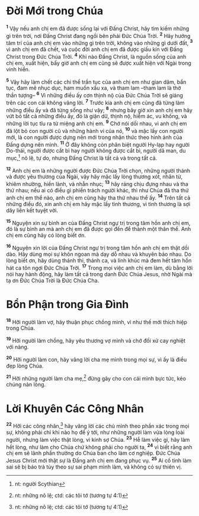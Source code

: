 

# Đời Mới trong Chúa
<sup><b>1</b></sup> Vậy nếu anh chị em đã được sống lại với Đấng Christ, hãy tìm kiếm những gì trên trời, nơi Đấng Christ đang ngồi bên phải Đức Chúa Trời. <sup><b>2</b></sup> Hãy hướng tâm trí của anh chị em vào những gì trên trời, không vào những gì dưới đất, <sup><b>3</b></sup> vì anh chị em đã chết, và cuộc đời anh chị em đã được giấu kín với Đấng Christ trong Đức Chúa Trời. <sup><b>4</b></sup> Khi nào Đấng Christ, là nguồn sống của anh chị em, xuất hiện, bấy giờ anh chị em cũng sẽ được xuất hiện với Ngài trong vinh hiển.

<sup><b>5</b></sup> Vậy hãy làm chết các chi thể trần tục của anh chị em như gian dâm, bẩn tục, đam mê nhục dục, ham muốn xấu xa, và tham lam –tham lam là thờ thần tượng– <sup><b>6</b></sup> Vì những điều ấy cơn thịnh nộ của Đức Chúa Trời sẽ giáng trên các con cái không vâng lời. <sup><b>7</b></sup> Trước kia anh chị em cũng đã từng làm những điều ấy và đã từng sống như vậy; <sup><b>8</b></sup> nhưng bây giờ xin anh chị em hãy vứt bỏ tất cả những điều ấy, đó là giận dữ, thịnh nộ, hiểm ác, vu khống, và những lời tục tĩu ra từ miệng anh chị em. <sup><b>9</b></sup> Chớ nói dối nhau, vì anh chị em đã lột bỏ con người cũ và những hành vi của nó, <sup><b>10</b></sup> và mặc lấy con người mới, là con người được dựng nên mới trong nhận thức theo hình ảnh của Đấng dựng nên mình. <sup><b>11</b></sup> Ở đây không còn phân biệt người Hy-lạp hay người Do-thái, người được cắt bì hay người không được cắt bì, người dã man, du mục,[^3] nô lệ, tự do, nhưng Đấng Christ là tất cả và trong tất cả.

<sup><b>12</b></sup> Anh chị em là những người được Đức Chúa Trời chọn, những người thánh và được yêu thương của Ngài, vậy hãy mặc lấy lòng thương xót, nhân từ, khiêm nhường, hiền lành, và nhẫn nhục; <sup><b>13</b></sup> hãy ráng chịu đựng nhau và tha thứ nhau; nếu ai có điều gì phiền trách người khác, thì như Chúa đã tha thứ anh chị em thể nào, anh chị em cũng hãy tha thứ nhau thể ấy. <sup><b>14</b></sup> Trên tất cả những điều đó, xin anh chị em hãy mặc lấy tình thương, vì tình thương là sợi dây liên kết tuyệt vời.

<sup><b>15</b></sup> Nguyện xin sự bình an của Đấng Christ ngự trị trong tâm hồn anh chị em, đó là sự bình an mà anh chị em đã được gọi đến để thành một thân thể. Anh chị em cũng hãy có lòng biết ơn.

<sup><b>16</b></sup> Nguyện xin lời của Đấng Christ ngự trị trong tâm hồn anh chị em thật dồi dào. Hãy dùng mọi sự khôn ngoan mà dạy dỗ nhau và khuyên bảo nhau. Do lòng biết ơn, hãy dùng thánh thi, thánh ca, và linh khúc mà đem hết tâm hồn hát ca tôn ngợi Đức Chúa Trời. <sup><b>17</b></sup> Trong mọi việc anh chị em làm, dù bằng lời nói hay hành động, hãy làm tất cả trong danh Đức Chúa Jesus, nhờ Ngài mà tạ ơn Đức Chúa Trời là Đức Chúa Cha.

# Bổn Phận trong Gia Đình
<sup><b>18</b></sup> Hỡi người làm vợ, hãy thuận phục chồng mình, vì như thế mới thích hiệp trong Chúa.

<sup><b>19</b></sup> Hỡi người làm chồng, hãy yêu thương vợ mình và chớ đối xử cay nghiệt với nàng.

<sup><b>20</b></sup> Hỡi người làm con, hãy vâng lời cha mẹ mình trong mọi sự, vì ấy là điều đẹp lòng Chúa.

<sup><b>21</b></sup> Hỡi những người làm cha mẹ,[^1] đừng gây cho con cái mình bực tức, kẻo chúng nản lòng.

# Lời Khuyên Các Công Nhân
<sup><b>22</b></sup> Hỡi các công nhân,[^1] hãy vâng lời các chủ mình theo phần xác trong mọi sự, không phải chỉ khi nào họ để ý tới, như những người làm vừa lòng loài người, nhưng làm việc thật lòng, vì kính sợ Chúa. <sup><b>23</b></sup> Hễ làm việc gì, hãy làm hết lòng, như làm cho Chúa chứ không phải cho người ta, <sup><b>24</b></sup> vì biết rằng anh chị em sẽ lãnh phần thưởng do Chúa ban cho làm cơ nghiệp. Đức Chúa Jesus Christ mới thật sự là Đấng anh chị em đang phục vụ. <sup><b>25</b></sup> Ai cố tình làm sai sẽ bị báo trả tùy theo sự sai phạm mình làm, và không có sự thiên vị.

[^1]: nt: những nô lệ; ctd: các tôi tớ (tương tự 4:1)
[^1]: nt: những người làm cha
[^3]: nt: người Scythian
